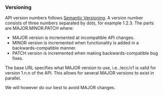 ### Versioning

API version numbers follows [Semantic Versioning](http://semver.org). A version number consists of three numbers separated by dots, for example 1.2.3. The parts are MAJOR.MINOR.PATCH where:

* MAJOR version is incremented at incompatible API changes.
* MINOR version is incremented when functionality is added in a backwards-compatible manner.
* PATCH version is incremented when making backwards-compatible bug fixes.

The base URL specifies what MAJOR version to use, i.e. /ecc/v1 is valid for version 1.n.n of the API. This allows for several MAJOR versions to exist in parallel.

We will however do our best to avoid MAJOR changes.



